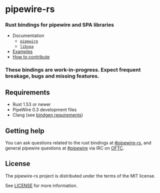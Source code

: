 # pipewire-rs

### Rust bindings for pipewire and SPA libraries

- Documentation
    - [`pipewire`](https://pipewire.pages.freedesktop.org/pipewire-rs/pipewire/)
    - [`libspa`](https://pipewire.pages.freedesktop.org/pipewire-rs/libspa/index.html)
- [Examples](https://gitlab.freedesktop.org/pipewire/pipewire-rs/-/tree/main/pipewire/examples)
- [How to contribute](https://gitlab.freedesktop.org/pipewire/pipewire-rs/-/blob/main/CONTRIBUTING.md)

### **These bindings are work-in-progress. Expect frequent breakage, bugs and missing features.**

## Requirements
- Rust 1.53 or newer
- PipeWire 0.3 development files
- Clang (see [bindgen requirements](https://rust-lang.github.io/rust-bindgen/requirements.html))

## Getting help
You can ask questions related to the rust bindings at [#pipewire-rs](irc://irc.oftc.net:6667/pipewire-rs), and general pipewire questions at [#pipewire](irc://irc.oftc.net:6667/pipewire) via IRC on [OFTC](https://www.oftc.net/).

## License
The pipewire-rs project is distributed under the terms of the MIT license.

See [LICENSE](LICENSE) for more information.